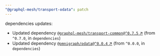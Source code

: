 ```yaml
---
"@graphql-mesh/transport-odata": patch
---
```

dependencies updates:
  - Updated dependency [`@graphql-mesh/transport-common@^0.7.5` ↗︎](https://www.npmjs.com/package/@graphql-mesh/transport-common/v/0.7.5) (from `^0.7.0`, in `dependencies`)
  - Updated dependency [`@omnigraph/odata@^0.0.4` ↗︎](https://www.npmjs.com/package/@omnigraph/odata/v/0.0.4) (from `^0.0.0`, in `dependencies`)
